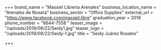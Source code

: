 +++
brand_name = "Massiel Libreria Arenales"
business_location_name = "Arenales de Nosara"
business_sector = "Office Supplies"
external_url = "https://www.facebook.com/massiel.libre"
graduation_year = 2018
phone_number = "8644-7558 "
teaser_image = "/uploads/2019/08/22/Seidy1.jpg"
teaser_logo = "/uploads/2019/08/22/Seidy-1.jpg"
title = "Seidy Juárez Rosales"

+++
